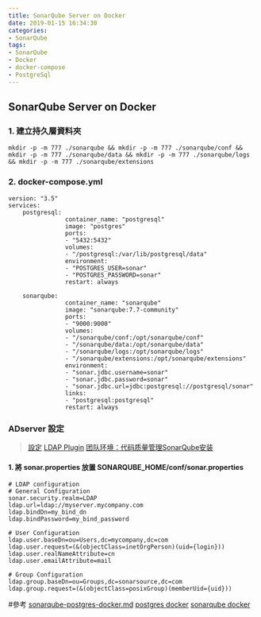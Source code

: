 ```yaml
---
title: SonarQube Server on Docker
date: 2019-01-15 16:34:30
categories:
- SonarQube
tags:
- SonarQube
- Docker
- docker-compose
- PostgreSql
---
```


## SonarQube Server on Docker

### 1. 建立持久層資料夾

```
mkdir -p -m 777 ./sonarqube && mkdir -p -m 777 ./sonarqube/conf && mkdir -p -m 777 ./sonarqube/data && mkdir -p -m 777 ./sonarqube/logs && mkdir -p -m 777 ./sonarqube/extensions
```

### 2. docker-compose.yml

```
version: "3.5"
services:
    postgresql:
                container_name: "postgresql"
                image: "postgres"
                ports:
                - "5432:5432"
                volumes:
                - "/postgresql:/var/lib/postgresql/data"
                environment:
                - "POSTGRES_USER=sonar"
                - "POSTGRES_PASSWORD=sonar"
                restart: always
                
    sonarqube:
                container_name: "sonarqube"
                image: "sonarqube:7.7-community"
                ports:
                - "9000:9000"
                volumes:
                - "/sonarqube/conf:/opt/sonarqube/conf"
                - "/sonarqube/data:/opt/sonarqube/data"
                - "/sonarqube/logs:/opt/sonarqube/logs"
                - "/sonarqube/extensions:/opt/sonarqube/extensions"
                environment:
                - "sonar.jdbc.username=sonar"
                - "sonar.jdbc.password=sonar"
                - "sonar.jdbc.url=jdbc:postgresql://postgresql/sonar"
                links:
                - "postgresql:postgresql"
                restart: always

```

### ADserver 設定

> [設定](https://docs.sonarqube.org/latest/instance-administration/delegated-auth/)
> [LDAP Plugin](https://docs.sonarqube.org/display/SONARQUBE67/LDAP+Plugin)
> [团队环境：代码质量管理SonarQube安装](https://blog.frognew.com/2017/05/install-sonarqube.html)

#### 1. 將 sonar.properties 放置 SONARQUBE_HOME/conf/sonar.properties

```
# LDAP configuration
# General Configuration
sonar.security.realm=LDAP
ldap.url=ldap://myserver.mycompany.com
ldap.bindDn=my_bind_dn
ldap.bindPassword=my_bind_password
  
# User Configuration
ldap.user.baseDn=ou=Users,dc=mycompany,dc=com
ldap.user.request=(&(objectClass=inetOrgPerson)(uid={login}))
ldap.user.realNameAttribute=cn
ldap.user.emailAttribute=mail
 
# Group Configuration
ldap.group.baseDn=ou=Groups,dc=sonarsource,dc=com
ldap.group.request=(&(objectClass=posixGroup)(memberUid={uid}))
```
#參考
[sonarqube-postgres-docker.md](https://gist.github.com/ceduliocezar/b3bf93125024482b5f2f479696842046)
[postgres docker](https://hub.docker.com/_/postgres)
[sonarqube docker](https://hub.docker.com/_/sonarqube/)